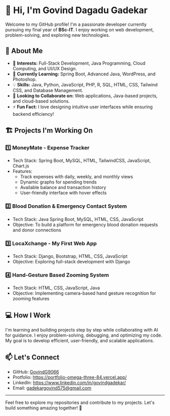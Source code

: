 # 👋 Hi, I'm Govind Dagadu Gadekar

Welcome to my GitHub profile! I'm a passionate developer currently pursuing my final year of **BSc-IT**. I enjoy working on web development, problem-solving, and exploring new technologies.

## 🚀 About Me
- 👀 **Interests:** Full-Stack Development, Java Programming, Cloud Computing, and UI/UX Design.
- 🌱 **Currently Learning:** Spring Boot, Advanced Java, WordPress, and Photoshop.
- 💡 **Skills:** Java, Python, JavaScript, PHP, R, SQL, HTML, CSS, Tailwind CSS, and Database Management.
- 💞️ **Looking to Collaborate on:** Web applications, Java-based projects, and cloud-based solutions.
- ⚡ **Fun Fact:** I love designing intuitive user interfaces while ensuring backend efficiency!

## 🏗️ Projects I'm Working On
### 1️⃣ **MoneyMate - Expense Tracker**
- Tech Stack: Spring Boot, MySQL, HTML, TailwindCSS, JavaScript, Chart.js
- Features:
  - Track expenses with daily, weekly, and monthly views
  - Dynamic graphs for spending trends
  - Available balance and transaction history
  - User-friendly interface with hover effects

### 2️⃣ **Blood Donation & Emergency Contact System**
- Tech Stack: Java Spring Boot, MySQL, HTML, CSS, JavaScript
- Objective: To build a platform for emergency blood donation requests and donor connections

### 3️⃣ **LocaXchange - My First Web App**
- Tech Stack: Django, Bootstrap, HTML, CSS, JavaScript
- Objective: Exploring full-stack development with Django

### 4️⃣ **Hand-Gesture Based Zooming System**
- Tech Stack: HTML, CSS, JavaScript, Java
- Objective: Implementing camera-based hand gesture recognition for zooming features

## 💻 How I Work
I'm learning and building projects step by step while collaborating with AI for guidance. I enjoy problem-solving, debugging, and optimizing my code. My goal is to develop efficient, user-friendly, and scalable applications.

## 📫 Let's Connect
- GitHub: [GovindG9066](https://github.com/GovindG9066)
- Protfolio: https://portfolio-omega-three-84.vercel.app/
- LinkedIn: https://www.linkedin.com/in/govindgadekar/
- Email: gadekargovind575@gmail.com

---
Feel free to explore my repositories and contribute to my projects. Let's build something amazing together! 🚀
